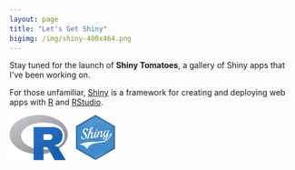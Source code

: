 ```yaml
---
layout: page
title: "Let's Get Shiny"
bigimg: /img/shiny-400x464.png
---
```


Stay tuned for the launch of **Shiny Tomatoes**, a gallery of Shiny apps that I've been working on.

For those unfamiliar, [Shiny](http://shiny.rstudio.com/) is a framework for creating and deploying web apps with [R](https://cran.r-project.org/) and [RStudio](https://www.rstudio.com/).

<img src="/img/Rlogo.svg" height="80" alt="R Project"> <img src="/img/shiny-400x464.png" height="80" alt="Shiny" hspace="10">
